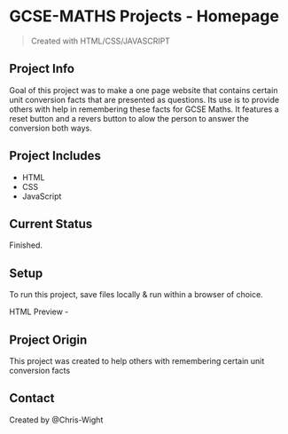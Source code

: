# GCSE-MATHS Projects - Homepage
> Created with HTML/CSS/JAVASCRIPT

## Project Info
Goal of this project was to make a one page website that contains certain unit conversion facts that are presented as questions.
Its use is to provide others with help in remembering these facts for GCSE Maths.
It features a reset button and a revers button to alow the person to answer the conversion both ways.


##  Project Includes
* HTML
* CSS
* JavaScript

## Current Status
Finished.

## Setup
To run this project, save files locally & run within a browser of choice.
<!-- -->
HTML Preview - 

## Project Origin
This project was created to help others with remembering certain unit conversion facts

## Contact
Created by @Chris-Wight
